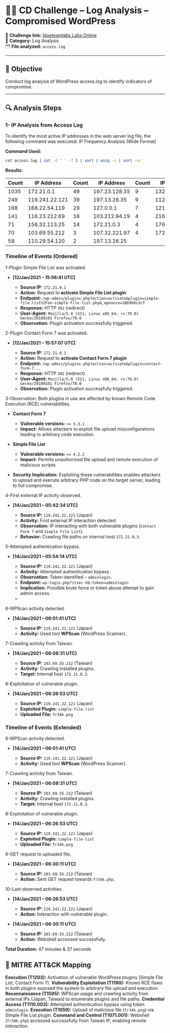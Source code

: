 # 🕵️‍♂️ CD Challenge – Log Analysis – Compromised WordPress

🔗 **Challenge link:** [blueteamlabs Labs Online](https://blueteamlabs.online/home/challenge/log-analysis-compromised-wordpress-ce000f5b59)  
📂 **Category:** Log Analysis  
🗂️ **File analyzed:** `access.log`

---

## 🎯 Objective
Conduct log analysis of WordPress access.log to identify indicators of compromise.

---
## 🔍 Analysis Steps
### 1- IP Analysis from Access Log

To identify the most active IP addresses in the web server log file, the following command was executed:
IP Frequency Analysis (Wide Format)

**Command Used:**

```bash
cat access.log | cut -d ' ' -f 1 | sort | uniq -c | sort -nr
```

**Results:**

| Count | IP Address     | Count | IP Address    | Count | IP Address    | Count | IP Address   |
| ----- | -------------- | ----- | ------------- | ----- | ------------- | ----- | ------------ |
| 1035  | 172.21.0.1     | 49    | 197.23.128.35 | 9     | 132.52.56.77  | 1     | 197.13.28.71 |
| 249   | 119.241.22.121 | 39    | 197.13.28.35  | 9     | 112.33.245.11 | 1     | 197.13.28.61 |
| 168   | 168.22.54.119  | 29    | 127.0.0.1     | 7     | 121.39.211.39 | 1     | 197.13.28.51 |
| 141   | 116.23.212.69  | 16    | 103.212.94.19 | 4     | 216.24.26.193 | 1     | 197.13.28.41 |
| 71    | 156.32.113.25  | 14    | 172.21.0.3    | 4     | 176.33.245.11 | 1     | 197.13.28.31 |
| 70    | 103.69.55.212  | 3     | 107.32.221.97 | 4     | 172.21.0.4    | 1     | 197.13.28.21 |
| 59    | 110.29.54.120  | 2     | 197.13.28.25  |       |               | 1     | 197.13.28.11 |

### Timeline of Events (Ordered)

1-Plugin Simple File List was activated.

* **\[12/Jan/2021 – 15:56:41 UTC]**

  * **Source IP:** `172.21.0.1`
  * **Action:** Request to **activate Simple File List plugin**
  * **Endpoint:** `/wp-admin/plugins.php?action=activate&plugin=simple-file-list%2Fee-simple-file-list.php&_wpnonce=18b9b6c3cf`
  * **Response:** HTTP `302` (redirect)
  * **User-Agent:** `Mozilla/5.0 (X11; Linux x86_64; rv:78.0) Gecko/20100101 Firefox/78.0`
  * **Observation:** Plugin activation successfully triggered.

2-Plugin Contact Form 7 was activated.

* **\[12/Jan/2021 – 15:57:07 UTC]**

  * **Source IP:** `172.21.0.1`
  * **Action:** Request to **activate Contact Form 7 plugin**
  * **Endpoint:** `/wp-admin/plugins.php?action=activate&plugin=contact-form-7...`
  * **Response:** HTTP `302` (redirect)
  * **User-Agent:** `Mozilla/5.0 (X11; Linux x86_64; rv:78.0) Gecko/20100101 Firefox/78.0`
  * **Observation:** Plugin activation successfully triggered.

3-Observation: Both plugins in use are affected by known Remote Code Execution (RCE) vulnerabilities.

* **Contact Form 7**

  * **Vulnerable versions:** `<= 5.3.1`
  * **Impact:** Allows attackers to exploit file upload misconfigurations leading to arbitrary code execution.

* **Simple File List**

  * **Vulnerable versions:** `<= 4.2.2`
  * **Impact:** Permits unauthorized file upload and remote execution of malicious scripts.

* **Security Implication:**
  Exploiting these vulnerabilities enables attackers to upload and execute arbitrary PHP code on the target server, leading to full compromise.

4-First external IP activity observed.

* **\[14/Jan/2021 – 05:42:34 UTC]**

  * **Source IP:** `119.241.22.121` (Japan)
  * **Activity:** First external IP interaction detected.
  * **Observation:** IP interacting with both vulnerable plugins (`Contact Form 7` and `Simple File List`).
  * **Behavior:** Crawling file paths on internal host `172.21.0.3`.

5-Attempted authentication bypass.

* **\[14/Jan/2021 – 05:54:14 UTC]**

  * **Source IP:** `119.241.22.121` (Japan)
  * **Activity:** Attempted authentication bypass.
  * **Observation:** Token identified – `adminlogin`.
  * **Endpoint:** `wp-login.php?itsec-hb-token=adminlogin`
  * **Implication:** Possible brute force or token abuse attempt to gain admin access.
  * 
6-WPScan activity detected.

* **\[14/Jan/2021 – 06:01:41 UTC]**

  * **Source IP:** `119.241.22.121` (Japan)
  * **Activity:** Used tool **WPScan** (WordPress Scanner).

7-Crawling activity from Taiwan.

* **\[14/Jan/2021 – 06:08:31 UTC]**

  * **Source IP:** `103.69.55.212` (Taiwan)
  * **Activity:** Crawling installed plugins.
  * **Target:** Internal host `172.21.0.3`.

8-Exploitation of vulnerable plugin.

* **\[14/Jan/2021 – 06:26:53 UTC]**

  * **Source IP:** `119.241.22.121` (Japan)
  * **Exploited Plugin:** `simple-file-list`
  * **Uploaded File:** `fr34k.png`

### Timeline of Events (Extended)

6-WPScan activity detected.

* **\[14/Jan/2021 – 06:01:41 UTC]**

  * **Source IP:** `119.241.22.121` (Japan)
  * **Activity:** Used tool **WPScan** (WordPress Scanner).

7-Crawling activity from Taiwan.

* **\[14/Jan/2021 – 06:08:31 UTC]**

  * **Source IP:** `103.69.55.212` (Taiwan)
  * **Activity:** Crawling installed plugins.
  * **Target:** Internal host `172.21.0.3`.

8-Exploitation of vulnerable plugin.

* **\[14/Jan/2021 – 06:26:53 UTC]**

  * **Source IP:** `119.241.22.121` (Japan)
  * **Exploited Plugin:** `simple-file-list`
  * **Uploaded File:** `fr34k.png`

9-GET request to uploaded file.

* **\[14/Jan/2021 – 06:30:11 UTC]**

  * **Source IP:** `103.69.55.212` (Taiwan)
  * **Action:** Sent GET request towards `fr34k.php`.

10-Last observed activities.

* **\[14/Jan/2021 – 06:26:53 UTC]**

  * **Source IP:** `119.241.22.121` (Japan)
  * **Action:** Interaction with vulnerable plugin.

* **\[14/Jan/2021 – 06:30:11 UTC]**

  * **Source IP:** `103.69.55.212` (Taiwan)
  * **Action:** Webshell accessed successfully.

**Total Duration:** 47 minutes & 37 seconds

## 🔗 MITRE ATT&CK Mapping
**Execution (T1203):** Activation of vulnerable WordPress plugins (Simple File List, Contact Form 7).
**Vulnerability Exploitation (T1190):** Known RCE flaws in both plugins exposed the system to arbitrary file upload and execution.
**Reconnaissance (T1595):** WPScan usage and crawling activity from external IPs (Japan, Taiwan) to enumerate plugins and file paths.
**Credential Access (T1110.003):** Attempted authentication bypass using token `adminlogin`.
**Execution (T1059):** Upload of malicious file (`fr34k.png`) via Simple File List plugin.
**Command and Control (T1071.001):** Webshell (`fr34k.php`) accessed successfully from Taiwan IP, enabling remote interaction.

